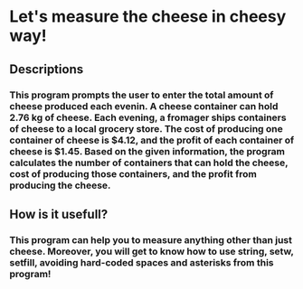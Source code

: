 # Let's measure the cheese in cheesy way!
## Descriptions
###  This program prompts the user to enter the total amount of cheese produced each evenin. A cheese container can hold 2.76 kg of cheese. Each evening, a fromager ships containers of cheese to a local grocery store. The cost of producing one container of cheese is $4.12, and the profit of each container of cheese is $1.45. Based on the given information, the program calculates the number of containers that can hold the cheese, cost of producing those containers, and the profit from producing the cheese. 
## How is it usefull?
### This program can help you to measure anything other than just cheese. Moreover, you will get to know how to use string, setw, setfill, avoiding hard-coded spaces and asterisks from this program! 
